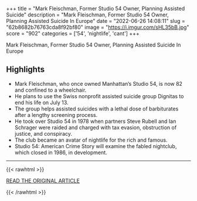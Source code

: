 +++
title = "Mark Fleischman, Former Studio 54 Owner, Planning Assisted Suicide"
description = "Mark Fleischman, Former Studio 54 Owner, Planning Assisted Suicide In Europe"
date = "2022-06-26 14:08:11"
slug = "62b8682b76763cda8f92bf80"
image = "https://i.imgur.com/sHL35bB.jpg"
score = "902"
categories = ['54', 'nightlife', 'cant']
+++

Mark Fleischman, Former Studio 54 Owner, Planning Assisted Suicide In Europe

## Highlights

- Mark Fleischman, who once owned Manhattan’s Studio 54, is now 82 and confined to a wheelchair.
- He plans to use the Swiss nonprofit assisted suicide group Dignitas to end his life on July 13.
- The group helps assisted suicides with a lethal dose of barbiturates after a lengthy screening process.
- He took over Studio 54 in 1978 when partners Steve Rubell and Ian Schrager were raided and charged with tax evasion, obstruction of justice, and conspiracy.
- The club became an avatar of nightlife for the rich and famous.
- Studio 54: American Crime Story will examine the fabled nightclub, which closed in 1986, in development.

---

{{< rawhtml >}}
  <p class="article-category">
    <a target="_blank" href="https://deadline.com/2022/06/mark-fleischman-former-studio-54-owner-planning-assisted-suicide-europe-1235052112/">READ THE ORIGINAL ARTICLE</a>
  </p>
{{< /rawhtml >}}
